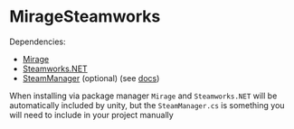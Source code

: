 # MirageSteamworks


Dependencies:
- [Mirage](https://github.com/MirageNet/Mirage)
- [Steamworks.NET](https://github.com/rlabrecque/Steamworks.NET)
- [SteamManager](https://github.com/rlabrecque/Steamworks.NET-SteamManager) (optional) (see [docs](https://steamworks.github.io/steammanager/))

When installing via package manager `Mirage` and `Steamworks.NET` will be automatically included by unity, but the `SteamManager.cs` is something you will need to include in your project manually
